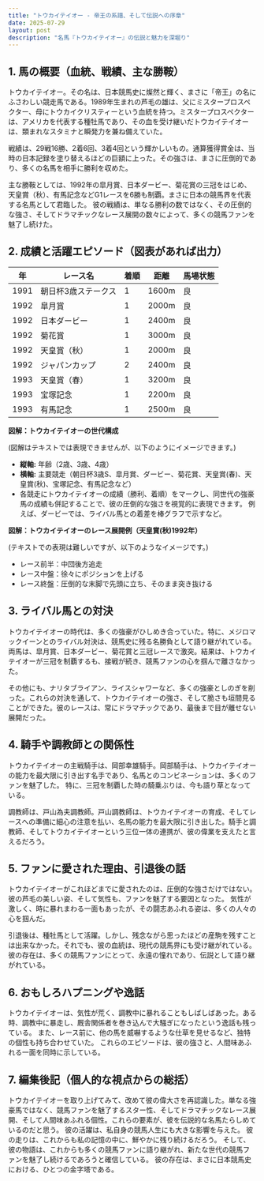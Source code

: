 ```yaml
---
title: "トウカイテイオー - 帝王の系譜、そして伝説への序章"
date: 2025-07-29
layout: post
description: "名馬『トウカイテイオー』の伝説と魅力を深堀り"
---
```


## 1. 馬の概要（血統、戦績、主な勝鞍）

トウカイテイオー。その名は、日本競馬史に燦然と輝く、まさに「帝王」の名にふさわしい競走馬である。1989年生まれの芦毛の雄は、父にミスタープロスペクター、母にトウカイクリスティーという血統を持つ。ミスタープロスペクターは、アメリカを代表する種牡馬であり、その血を受け継いだトウカイテイオーは、類まれなスタミナと瞬発力を兼ね備えていた。

戦績は、29戦16勝、2着6回、3着4回という輝かしいもの。通算獲得賞金は、当時の日本記録を塗り替えるほどの巨額に上った。その強さは、まさに圧倒的であり、多くの名馬を相手に勝利を収めた。

主な勝鞍としては、1992年の皐月賞、日本ダービー、菊花賞の三冠をはじめ、天皇賞（秋）、有馬記念などG1レースを6勝も制覇。まさに日本の競馬界を代表する名馬として君臨した。  彼の戦績は、単なる勝利の数ではなく、その圧倒的な強さ、そしてドラマチックなレース展開の数々によって、多くの競馬ファンを魅了し続けた。


## 2. 成績と活躍エピソード（図表があれば出力）


| 年 | レース名             | 着順 | 距離 | 馬場状態 |
|---|----------------------|-----|-----|---------|
| 1991 | 朝日杯3歳ステークス | 1   | 1600m | 良      |
| 1992 | 皐月賞               | 1   | 2000m | 良      |
| 1992 | 日本ダービー           | 1   | 2400m | 良      |
| 1992 | 菊花賞               | 1   | 3000m | 良      |
| 1992 | 天皇賞（秋）         | 1   | 2000m | 良      |
| 1992 | ジャパンカップ       | 2   | 2400m | 良      |
| 1993 | 天皇賞（春）         | 1   | 3200m | 良      |
| 1993 | 宝塚記念             | 1   | 2200m | 良      |
| 1993 | 有馬記念             | 1   | 2500m | 良      |


**図解：トウカイテイオーの世代構成**

(図解はテキストでは表現できませんが、以下のようにイメージできます。)

* **縦軸:**  年齢（2歳、3歳、4歳）
* **横軸:** 主要競走（朝日杯3歳S、皐月賞、ダービー、菊花賞、天皇賞(春)、天皇賞(秋)、宝塚記念、有馬記念など）
* 各競走にトウカイテイオーの成績（勝利、着順）をマークし、同世代の強豪馬の成績も併記することで、彼の圧倒的な強さを視覚的に表現できます。  例えば、ダービーでは、ライバル馬との着差を棒グラフで示すなど。

**図解：トウカイテイオーのレース展開例（天皇賞(秋)1992年）**

(テキストでの表現は難しいですが、以下のようなイメージです。)

* レース前半：中団後方追走
* レース中盤：徐々にポジションを上げる
* レース終盤：圧倒的な末脚で先頭に立ち、そのまま突き抜ける


## 3. ライバル馬との対決

トウカイテイオーの時代は、多くの強豪がひしめき合っていた。特に、メジロマックイーンとのライバル対決は、競馬史に残る名勝負として語り継がれている。両馬は、皐月賞、日本ダービー、菊花賞と三冠レースで激突。結果は、トウカイテイオーが三冠を制覇するも、接戦が続き、競馬ファンの心を掴んで離さなかった。

その他にも、ナリタブライアン、ライスシャワーなど、多くの強豪としのぎを削った。これらの対決を通して、トウカイテイオーの強さ、そして脆さも垣間見ることができた。彼のレースは、常にドラマチックであり、最後まで目が離せない展開だった。


## 4. 騎手や調教師との関係性

トウカイテイオーの主戦騎手は、岡部幸雄騎手。岡部騎手は、トウカイテイオーの能力を最大限に引き出す名手であり、名馬とのコンビネーションは、多くのファンを魅了した。  特に、三冠を制覇した時の騎乗ぶりは、今も語り草となっている。

調教師は、戸山為夫調教師。戸山調教師は、トウカイテイオーの育成、そしてレースへの準備に細心の注意を払い、名馬の能力を最大限に引き出した。騎手と調教師、そしてトウカイテイオーという三位一体の連携が、彼の偉業を支えたと言えるだろう。


## 5. ファンに愛された理由、引退後の話

トウカイテイオーがこれほどまでに愛されたのは、圧倒的な強さだけではない。彼の芦毛の美しい姿、そして気性も、ファンを魅了する要因となった。  気性が激しく、時に暴れまわる一面もあったが、その闘志あふれる姿は、多くの人々の心を掴んだ。

引退後は、種牡馬として活躍。しかし、残念ながら思ったほどの産駒を残すことは出来なかった。それでも、彼の血統は、現代の競馬界にも受け継がれている。彼の存在は、多くの競馬ファンにとって、永遠の憧れであり、伝説として語り継がれている。


## 6. おもしろハプニングや逸話

トウカイテイオーは、気性が荒く、調教中に暴れることもしばしばあった。ある時、調教中に暴走し、厩舎関係者を巻き込んで大騒ぎになったという逸話も残っている。  また、レース前に、他の馬を威嚇するような仕草を見せるなど、独特の個性も持ち合わせていた。  これらのエピソードは、彼の強さと、人間味あふれる一面を同時に示している。


## 7. 編集後記（個人的な視点からの総括）

トウカイテイオーを取り上げてみて、改めて彼の偉大さを再認識した。単なる強豪馬ではなく、競馬ファンを魅了するスター性、そしてドラマチックなレース展開、そして人間味あふれる個性。これらの要素が、彼を伝説的な名馬たらしめているのだと思う。  彼の活躍は、私自身の競馬人生にも大きな影響を与えた。  彼の走りは、これからも私の記憶の中に、鮮やかに残り続けるだろう。  そして、彼の物語は、これからも多くの競馬ファンに語り継がれ、新たな世代の競馬ファンを魅了し続けるであろうと確信している。  彼の存在は、まさに日本競馬史における、ひとつの金字塔である。
